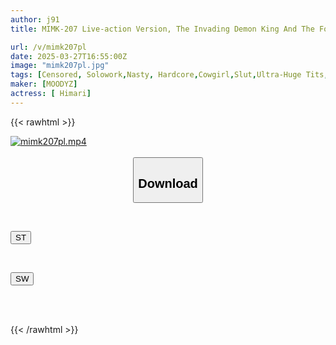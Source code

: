 ```yaml
---
author: j91
title: MIMK-207 Live-action Version, The Invading Demon King And The Forced Sexual Life Himari

url: /v/mimk207pl
date: 2025-03-27T16:55:00Z
image: "mimk207pl.jpg"
tags: [Censored, Solowork,Nasty, Hardcore,Cowgirl,Slut,Ultra-Huge Tits,Original Collaboration	]
maker: [MOODYZ]
actress: [ Himari]
---
```



{{< rawhtml >}}

<div class="video" data-videoid="WbMa2qQjWMTb9b6">
    <a href="javascript:;">
        <img src="/v/mimk207pl/mimk207pl.jpg" width="WIDTH" height="HEIGHT" alt="mimk207pl.mp4" loading="lazy">
    </a>
</div>

<script type="text/javascript" src="https://j91.asia/asset/on-demand-st.js"></script>

<br>
  <link rel="stylesheet" href="https://j91.asia/asset/bs5.css">
  
  <center>
  <button class="btn btn-primary" type="button" data-bs-toggle="collapse" data-bs-target=".multi-collapse" aria-expanded="false" aria-controls="multiCollapseExample1 multiCollapseExample2"><h2>Download</h2></button></center>
</p>
<div class="row">
  <div class="col">
    <div class="collapse multi-collapse" id="multiCollapseExample1">
      <div class="card card-body">
	      	      <br>
<div class="buttons">  
<p><a href="/v/mimk207pl/st.html" target="_blank"><button class="btn-hover color-3"><i class="fa fa-download"></i> ST</button></a></p></div>
    </div>
  </div>
</div>
  <div class="col">
    <div class="collapse multi-collapse" id="multiCollapseExample2">
      <div class="card card-body">
	      <br>
<div class="buttons">
<p><a href="/v/mimk207pl/sw.html" target="_blank"><button class="btn-hover color-2"><i class="fa fa-download"></i> SW</button></a></p></div>
<br><br>
      </div>
    </div>
  </div>
</div>

{{< /rawhtml >}}